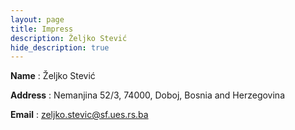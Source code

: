 ```yaml
---
layout: page
title: Impress
description: Željko Stević
hide_description: true
---
```



 **Name**
: Željko Stević

 **Address**
: Nemanjina 52/3, 74000, Doboj, Bosnia and Herzegovina

 **Email**
:  zeljko.stevic@sf.ues.rs.ba